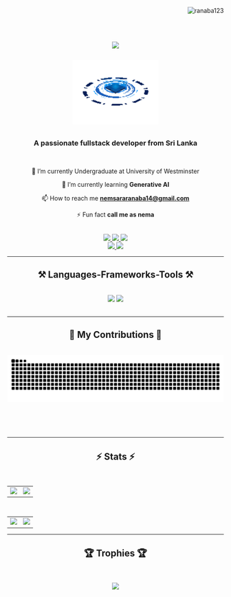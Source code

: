 <p align="right"> <img src="https://komarev.com/ghpvc/?username=ranaba123&label=Profile%20views&color=0e75b6&style=flat" alt="ranaba123" /> </p>

<div align="center" style="display: flex; flex-direction: column; align-items: center;">
    <h1>
    <img src="https://readme-typing-svg.herokuapp.com/?font=Righteous&size=40&center=true&vCenter=true&width=500&height=70&duration=4000&lines=Hi+There!+👋;+I'm+Nemsara+Ranaba!;" />
  </h1>
  <img src="assets/Animation.gif" alt="Welcome animation" width="200px" style="margin-bottom: 10px;" />
</div>




<h3 align="center">A passionate fullstack developer from Sri Lanka</h3>
<br/>
<div align="center">
  
  🔭 I’m currently Undergraduate at University of Westminster
  
  🌱 I’m currently learning **Generative AI**
  
  📫 How to reach me **nemsararanaba14@gmail.com**
  
  ⚡ Fun fact **call me as nema**
  
</div>

<br/>
<div align="center"> 
  <a href="mailto:nemsararanaba14@gmail.com">
    <img src="https://img.shields.io/badge/Gmail-333333?style=for-the-badge&logo=gmail&logoColor=red" />
  </a>
  <a href="https://www.linkedin.com/in/nemsara-ranaba-27b2701aa/" target="_blank">
    <img src="https://img.shields.io/badge/LinkedIn-0077B5?style=for-the-badge&logo=linkedin&logoColor=white" target="_blank" />
  </a>
  <a href="https://www.kaggle.com/nemsararanaba" target="_blank">
     <img src="https://img.shields.io/badge/Kaggle-20BEFF?style=for-the-badge&logo=Kaggle&logoColor=white" target="_blank" /> 
  </a>

  <br>
  <a href="https://www.hackerrank.com/profile/nemsara_20221241" target="_blank">
     <img src="https://img.shields.io/badge/-Hackerrank-2EC866?style=for-the-badge&logo=HackerRank&logoColor=white" target="_blank" /> 
  </a>
  <a href="https://twitter.com/NemsaraR" target="_blank">
     <img src="https://img.shields.io/badge/X-000000?style=for-the-badge&logo=x&logoColor=white" target="_blank" /> 
  </a>
</div>

<hr/>
 
<h2 align="center">⚒️ Languages-Frameworks-Tools ⚒️</h2>
<br/>
<div align="center">
    <img src="https://skillicons.dev/icons?i=react,html,css,vscode,github,figma,tailwind,git,tensorflow,vscode,wordpress,pycharm,opencv,notion,linkedin" />
    <img src="https://skillicons.dev/icons?i=nodejs,python,javascript,express,firebase,mongodb,java,mysql,gmail,azure,anaconda,vercel" /><br>
</div>

<br/>
<hr/>

<div align="center">
  <h2>🐍 My Contributions 🐍</h2>
  <br>
  <img src="https://raw.githubusercontent.com/Ranaba123/Ranaba123/output/snake.svg" alt="Snake animation" />
  
  <br/><br/><br/>
</div>

<hr/>

<h2 align="center">⚡ Stats ⚡</h2>
<br>
<div align="center">

  <table border="0">
    <tr>
      <td>
        <img src="https://github-readme-stats.vercel.app/api?username=Ranaba123&theme=dark&hide_border=true&include_all_commits=true&count_private=true" />
      </td>
      <td>
        <img src="https://nirzak-streak-stats.vercel.app/?user=Ranaba123&theme=dark&hide_border=true" />
      </td>
    </tr>
  </table>

  <br/>

  <table border="0">
    <tr>
      <td>
        <img src="https://github-readme-stats.vercel.app/api/top-langs/?username=Ranaba123&theme=dark&hide_border=true&include_all_commits=true&count_private=true&layout=compact" />
      </td>
      <td>
        <img src="https://github-contributor-stats.vercel.app/api?username=Ranaba123&limit=5&theme=dark&combine_all_yearly_contributions=true" />
      </td>
    </tr>
  </table>

</div>





<hr/>
<div align="center">
  <h2>🏆 Trophies 🏆</h2>
  <br>

  ![](https://github-profile-trophy.vercel.app/?username=Ranaba123&theme=dark&no-frame=true&no-bg=false&margin-w=4)

  
  
  <br/><br/><br/>
</div>

<br/>
